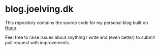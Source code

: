 # blog.joelving.dk
This repository contains the source code for my personal blog built on [Hugo](https://gohugo.io/).

Feel free to raise issues about anything I write and (even better) to submit pull request with improvements.